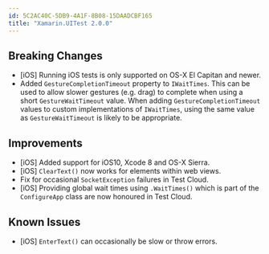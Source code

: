 ```yaml
---
id: 5C2AC40C-5DB9-4A1F-8B08-15DAADCBF165
title: "Xamarin.UITest 2.0.0"
---
```


## Breaking Changes
* [iOS] Running iOS tests is only supported on OS-X El Capitan and newer.
* Added `GestureCompletionTimeout` property to `IWaitTimes`.  This can be used to allow slower gestures (e.g. drag) to complete when using a short `GestureWaitTimeout` value.  When adding `GestureCompletionTimeout` values to custom implementations of `IWaitTimes`, using the same value as `GestureWaitTimeout` is likely to be appropriate.

## Improvements
* [iOS] Added support for iOS10, Xcode 8 and OS-X Sierra.
* [iOS] `ClearText()` now works for elements within web views.
* Fix for occasional `SocketException` failures in Test Cloud.
* [iOS] Providing global wait times using `.WaitTimes()` which is part of the `ConfigureApp` class are now honoured in Test Cloud.

## Known Issues
* [iOS] `EnterText()` can occasionally be slow or throw errors.
